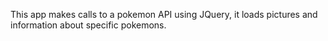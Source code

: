This app makes calls to a pokemon API using JQuery, it loads pictures and information about specific pokemons.

